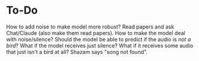 # To-Do

How to add noise to make model more robust? Read papers and ask Chat/Claude (also make them read papers).
How to make the model deal with noise/silence? Should the model be able to predict if the audio is *not a bird*?
What if the model receives just silence? What if it receives some audio that just isn't a bird at all? Shazam says "song not found".
